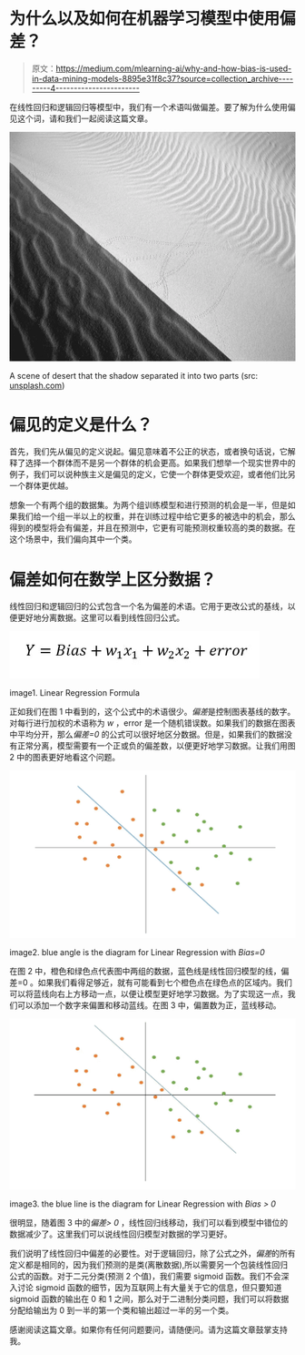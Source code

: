 # 为什么以及如何在机器学习模型中使用偏差？

> 原文：<https://medium.com/mlearning-ai/why-and-how-bias-is-used-in-data-mining-models-8895e31f8c37?source=collection_archive---------4----------------------->

在线性回归和逻辑回归等模型中，我们有一个术语叫做偏差。要了解为什么使用偏见这个词，请和我们一起阅读这篇文章。

![](img/5f02954af5102ab7d7c56d23c8bc1da7.png)

A scene of desert that the shadow separated it into two parts (src: [unsplash.com](http://unsplash.com))

# 偏见的定义是什么？

首先，我们先从偏见的定义说起。偏见意味着不公正的状态，或者换句话说，它解释了选择一个群体而不是另一个群体的机会更高。如果我们想举一个现实世界中的例子，我们可以说种族主义是偏见的定义，它使一个群体更受欢迎，或者他们比另一个群体更优越。

想象一个有两个组的数据集。为两个组训练模型和进行预测的机会是一半，但是如果我们给一个组一半以上的权重，并在训练过程中给它更多的被选中的机会，那么得到的模型将会有偏差，并且在预测中，它更有可能预测权重较高的类的数据。在这个场景中，我们偏向其中一个类。

# 偏差如何在数学上区分数据？

线性回归和逻辑回归的公式包含一个名为偏差的术语。它用于更改公式的基线，以便更好地分离数据。这里可以看到线性回归公式。

![](img/609855e7ab6e771a696d511f339963be.png)

image1\. Linear Regression Formula

正如我们在图 1 中看到的，这个公式中的术语很少。*偏差*是控制图表基线的数字。对每行进行加权的术语称为 *w* ，error 是一个随机错误数。如果我们的数据在图表中平均分开，那么*偏差=0* 的公式可以很好地区分数据。但是，如果我们的数据没有正常分离，模型需要有一个正或负的偏差数，以便更好地学习数据。让我们用图 2 中的图表更好地看这个问题。

![](img/8b60df75485a71c8e84e74345f506456.png)

image2\. blue angle is the diagram for Linear Regression with *Bias=0*

在图 2 中，橙色和绿色点代表图中两组的数据，蓝色线是线性回归模型的线，偏差=0 。如果我们看得足够近，就有可能看到七个橙色点在绿色点的区域内。我们可以将蓝线向右上方移动一点，以便让模型更好地学习数据。为了实现这一点，我们可以添加一个数字来偏置和移动蓝线。在图 3 中，偏置数为正，蓝线移动。

![](img/c8de6fcea4d38b4b9797696f81fee619.png)

image3\. the blue line is the diagram for Linear Regression with *Bias > 0*

很明显，随着图 3 中的*偏差> 0* ，线性回归线移动，我们可以看到模型中错位的数据减少了。这里我们可以说线性回归模型对数据的学习更好。

我们说明了线性回归中偏差的必要性。对于逻辑回归，除了公式之外，*偏差*的所有定义都是相同的，因为我们预测的是类(离散数据),所以需要另一个包装线性回归公式的函数。对于二元分类(预测 2 个值)，我们需要 sigmoid 函数。我们不会深入讨论 sigmoid 函数的细节，因为互联网上有大量关于它的信息，但只要知道 sigmoid 函数的输出在 0 和 1 之间，那么对于二进制分类问题，我们可以将数据分配给输出为 0 到一半的第一个类和输出超过一半的另一个类。

感谢阅读这篇文章。如果你有任何问题要问，请随便问。请为这篇文章鼓掌支持我。